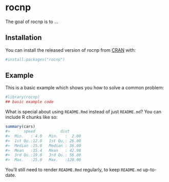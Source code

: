 
<!-- README.md is generated from README.Rmd. Please edit that file -->

# rocnp

<!-- badges: start -->

<!-- badges: end -->

The goal of rocnp is to …

## Installation

You can install the released version of rocnp from
[CRAN](https://CRAN.R-project.org) with:

``` r
#install.packages("rocnp")
```

## Example

This is a basic example which shows you how to solve a common problem:

``` r
#library(rocnp)
## basic example code
```

What is special about using `README.Rmd` instead of just `README.md`?
You can include R chunks like so:

``` r
summary(cars)
#>      speed           dist       
#>  Min.   : 4.0   Min.   :  2.00  
#>  1st Qu.:12.0   1st Qu.: 26.00  
#>  Median :15.0   Median : 36.00  
#>  Mean   :15.4   Mean   : 42.98  
#>  3rd Qu.:19.0   3rd Qu.: 56.00  
#>  Max.   :25.0   Max.   :120.00
```

You’ll still need to render `README.Rmd` regularly, to keep `README.md`
up-to-date.
